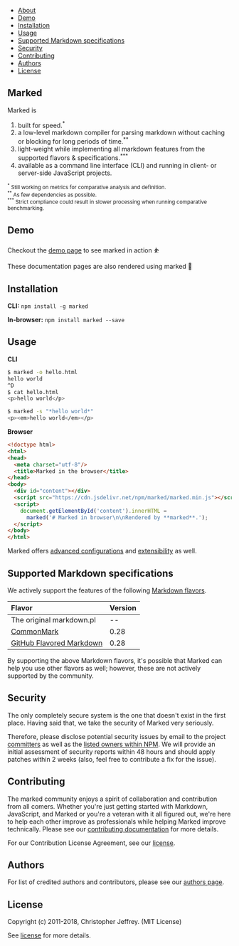 <ul>
  <li><a href="#marked">About</a></li>
  <li><a href="#demo">Demo</a></li>
  <li><a href="#installation">Installation</a></li>
  <li><a href="#usage">Usage</a></li>
  <li><a href="#specifications">Supported Markdown specifications</a></li>
  <li><a href="#security">Security</a></li>
  <li><a href="#contributing">Contributing</a></li>
  <li><a href="#authors">Authors</a></li>
  <li><a href="#license">License</a></li>
</ul>

<h2 id="marked">Marked</h2>

Marked is

1. built for speed.<sup>*</sup>
2. a low-level markdown compiler for parsing markdown without caching or blocking for long periods of time.<sup>**</sup>
3. light-weight while implementing all markdown features from the supported flavors & specifications.<sup>***</sup>
4. available as a command line interface (CLI) and running in client- or server-side JavaScript projects.

<p><small><sup>*</sup> Still working on metrics for comparative analysis and definition.</small><br>
<small><sup>**</sup> As few dependencies as possible.</small><br>
<small><sup>***</sup> Strict compliance could result in slower processing when running comparative benchmarking.</small></p>


<h2 id="demo">Demo</h2>

Checkout the [demo page](./demo/) to see marked in action ⛹️

These documentation pages are also rendered using marked 💯


<h2 id="installation">Installation</h2>

**CLI:** `npm install -g marked`

**In-browser:** `npm install marked --save`

<h2 id="usage">Usage</h2>

**CLI**

``` bash
$ marked -o hello.html
hello world
^D
$ cat hello.html
<p>hello world</p>
```

``` bash
$ marked -s "*hello world*"
<p><em>hello world</em></p>
```

**Browser**

```html
<!doctype html>
<html>
<head>
  <meta charset="utf-8"/>
  <title>Marked in the browser</title>
</head>
<body>
  <div id="content"></div>
  <script src="https://cdn.jsdelivr.net/npm/marked/marked.min.js"></script>
  <script>
    document.getElementById('content').innerHTML =
      marked('# Marked in browser\n\nRendered by **marked**.');
  </script>
</body>
</html>
```


Marked offers [advanced configurations](#/USING_ADVANCED.md) and [extensibility](#/USING_PRO.md) as well.

<h2 id="specifications">Supported Markdown specifications</h2>

We actively support the features of the following [Markdown flavors](https://github.com/commonmark/CommonMark/wiki/Markdown-Flavors).

|Flavor                                                     |Version    |
|:----------------------------------------------------------|:----------|
|The original markdown.pl                                   |--         |
|[CommonMark](https://spec.commonmark.org/0.28/)             |0.28       |
|[GitHub Flavored Markdown](https://github.github.com/gfm/) |0.28       |

By supporting the above Markdown flavors, it's possible that Marked can help you use other flavors as well; however, these are not actively supported by the community.

<h2 id="security">Security</h2>

The only completely secure system is the one that doesn't exist in the first place. Having said that, we take the security of Marked very seriously.

Therefore, please disclose potential security issues by email to the project [committers](#/AUTHORS.md) as well as the [listed owners within NPM](https://docs.npmjs.com/cli/owner). We will provide an initial assessment of security reports within 48 hours and should apply patches within 2 weeks (also, feel free to contribute a fix for the issue).

<h2 id="contributing">Contributing</h2>

The marked community enjoys a spirit of collaboration and contribution from all comers. Whether you're just getting started with Markdown, JavaScript, and Marked or you're a veteran with it all figured out, we're here to help each other improve as professionals while helping Marked improve technically. Please see our [contributing documentation](#/CONTRIBUTING.md) for more details.

For our Contribution License Agreement, see our [license](https://github.com/markedjs/marked/blob/master/LICENSE.md).

<h2 id="authors">Authors</h2>

For list of credited authors and contributors, please see our [authors page](#/AUTHORS.md).

<h2 id="license">License</h2>

Copyright (c) 2011-2018, Christopher Jeffrey. (MIT License)

See [license](https://github.com/markedjs/marked/blob/master/LICENSE.md) for more details.
